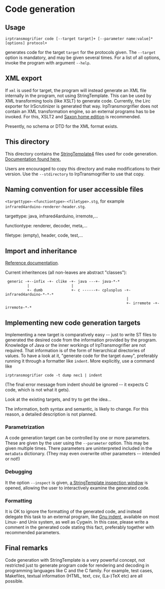 # Code generation
## Usage
    irptransmogrifier code [--target target]+ [--parameter name:value]* [options] protocol+

generates code for the target `target` for the protocols given. The `--target`
option is mandatory, and may be given several times. For a list of all options, invoke
the program with argument `--help`.

## XML export
If `xml` is used for target, the program will instead generate an XML file internally in the program, not using StringTemplate.
This can be used by XML transforming tools (like XSLT) to generate code. Currently, the Lirc
exporter for IrScrutinizer is generated that way. IrpTransmorgrifier does not contain an XML transformation
engine, so an external programs has to be invoked. For this, XSLT2 and
[Saxon home edition](http://www.saxonica.com/download/opensource.xml) is recommended.

Presently, no schema or DTD for the XML format exists.

## This directory
This directory contains the [StringTemplate4](http://www.stringtemplate.org/) files used for code generation.
[Documentation  found here.](https://github.com/antlr/stringtemplate4/blob/master/doc/index.md)

Users are encouraged to copy this directory and make modifications to their version.
Use the `--stdirectory` to IrpTransmogrifier to use that copy.

## Naming convention for user accessible files

`<targettype>-<functiontype>-<filetype>.stg`, for example `infrared4arduino-renderer-header.stg`.

targettype: java, infrared4arduino, irremote,...

functiontype: renderer, decoder, meta,...

filetype: (empty), header, code, test,...

## Import and inheritance
[Reference documentation](https://github.com/antlr/stringtemplate4/blob/master/doc/inheritance.md).

Current inheritences (all non-leaves are abstract "classes"):

     generic -+--infix -+- clike -+- java ---+- java-*-*
              |                   |
              +- dumb             +- c ------+- cplusplus -+- infrared4arduino-*-*-*
                                                           |
                                                           +- irremote -+- irremote-*-*


## Implementing new code generation targets

Implementing a new target is comparatively easy -- just to write ST files to generated the desired code
from the information provided by the program. Knowledge of Java or the inner workings of IrpTransmogrifier
are not required. That information is of the form of hierarchical directories of values.
To have a look at it, "generate code for the target `dummy`", preferably running it through a formatter like `indent`.
More explicitly, use a command like

    irptransmogrifier code -t dump nec1 | indent

(The final error message from indent should be ignored -- it expects C code, which is not what it gets).

Look at the existing targets, and try to get the idea...

The information, both syntax and semantic, is likely to change. For this reason,
a detailed description is not planned.

### Parametrization
A code generation target can be controlled by one or more parameters. These are given by the user using the `--parameter` option.
This may be given multiple times. There parameters are uninterpreted included in the `metaData` dictionary. (They may even overwrite
other parameters -- intended or not!)

### Debugging
It the option `--inspect` is given, [a StringTemplate inspection window](https://github.com/antlr/stringtemplate4/blob/master/doc/inspector.md)
is opened, allowing the user to interactively examine the generated code.

### Formatting
It is OK to ignore the formatting of the generated code, and instead delegate this task to an external program,
like [Gnu indent](https://www.gnu.org/software/indent/manual/indent.html), available on most Linux- and Unix system, as well as Cygwin.
In this case, please write a comment in the generated code
stating this fact, preferably together with recommended parameters.

## Final remarks
Code generation with StringTemplate is a very powerful concept, not restricted just to generate program code for rendering and decoding
in programming languages like C and the C family. For example, test cases, Makefiles, textual information (HTML, text, csv, (La-)TeX etc)
are all possible.